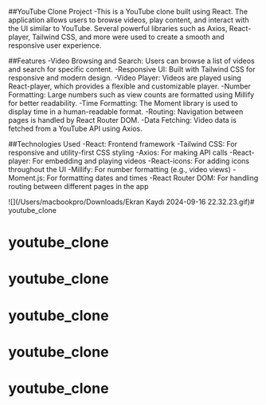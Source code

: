 ##YouTube Clone Project
-This is a YouTube clone built using React. The application allows users to browse videos, play content, and interact with the UI similar to YouTube. Several powerful libraries such as Axios, React-player, Tailwind CSS, and more were used to create a smooth and responsive user experience.

##Features
-Video Browsing and Search: Users can browse a list of videos and search for specific content.
-Responsive UI: Built with Tailwind CSS for responsive and modern design.
-Video Player: Videos are played using React-player, which provides a flexible and customizable player.
-Number Formatting: Large numbers such as view counts are formatted using Millify for better readability.
-Time Formatting: The Moment library is used to display time in a human-readable format.
-Routing: Navigation between pages is handled by React Router DOM.
-Data Fetching: Video data is fetched from a YouTube API using Axios.

##Technologies Used
-React: Frontend framework
-Tailwind CSS: For responsive and utility-first CSS styling
-Axios: For making API calls
-React-player: For embedding and playing videos
-React-icons: For adding icons throughout the UI
-Millify: For number formatting (e.g., video views)
-Moment.js: For formatting dates and times
-React Router DOM: For handling routing between different pages in the app

![](/Users/macbookpro/Downloads/Ekran Kaydı 2024-09-16 22.32.23.gif)# youtube_clone
# youtube_clone
# youtube_clone
# youtube_clone
# youtube_clone
# youtube_clone
